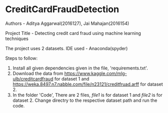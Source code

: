 # CreditCardFraudDetection
Authors - Aditya Aggarwal(2016127), Jai Mahajan(2016154) 

Project Title - Detecting credit card fraud using machine learning techniques  

The project uses 2 datasets. IDE used - Anaconda(spyder) 

Steps to follow: 

1. Install all given dependencies given in the file, 'requirements.txt'. 
2. Download the data from https://www.kaggle.com/mlg-ulb/creditcardfraud for dataset 1 and https://weka.8497.n7.nabble.com/file/n23121/creditfruad.arff for dataset 2. 
3. In the folder 'Code', There are 2 files, *file1* is for dataset 1 and *file2* is for dataset 2. Change directry to the respective dataset path and run the code.
